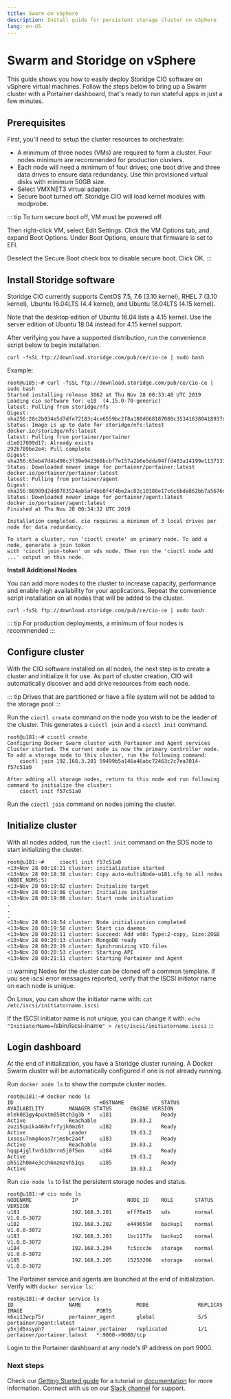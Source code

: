 ```yaml
---
title: Swarm on vSphere
description: Install guide for persistent storage cluster on vSphere
lang: en-US
---
```


# Swarm and Storidge on vSphere

This guide shows you how to easily deploy Storidge CIO software on vSphere virtual machines. Follow the steps below to bring up a Swarm cluster with a Portainer dashboard, that's ready to run stateful apps in just a few minutes.

## Prerequisites

First, you'll need to setup the cluster resources to orchestrate:
- A minimum of three nodes (VMs) are required to form a cluster. Four nodes minimum are recommended for production clusters.
- Each node will need a minimum of four drives; one boot drive and three data drives to ensure data redundancy. Use thin provisioned virtual disks with minimum 50GB size.
- Select VMXNET3 virtual adapter.
- Secure boot turned off. Storidge CIO will load kernel modules with modprobe.

::: tip
To turn secure boot off, VM must be powered off.

Then right-click VM, select Edit Settings. Click the VM Options tab, and expand Boot Options. Under Boot Options, ensure that firmware is set to EFI.

Deselect the Secure Boot check box to disable secure boot. Click OK.
:::

## Install Storidge software

Storidge CIO currently supports CentOS 7.5, 7.6 (3.10 kernel), RHEL 7 (3.10 kernel), Ubuntu 16.04LTS (4.4 kernel), and Ubuntu 18.04LTS (4.15 kernel).

Note that the desktop edition of Ubuntu 16.04 lists a 4.15 kernel. Use the server edition of Ubuntu 18.04 instead for 4.15 kernel support.  

After verifying you have a supported distribution, run the convenience script below to begin installation.

`curl -fsSL ftp://download.storidge.com/pub/ce/cio-ce | sudo bash`

Example:
```
root@u185:~# curl -fsSL ftp://download.storidge.com/pub/ce/cio-ce | sudo bash
Started installing release 3062 at Thu Nov 28 00:33:48 UTC 2019
Loading cio software for: u18  (4.15.0-70-generic)
latest: Pulling from storidge/nfs
Digest: sha256:28c2b034e5d7dfe72183c4ce6559bc2f8a188d668187080c353416380418937d
Status: Image is up to date for storidge/nfs:latest
docker.io/storidge/nfs:latest
latest: Pulling from portainer/portainer
d1e017099d17: Already exists
292b789be2e4: Pull complete
Digest: sha256:63eb47d4b408c3f39e942368bcbf7e157a2b6e5dda94ffd403a14199e1137133
Status: Downloaded newer image for portainer/portainer:latest
docker.io/portainer/portainer:latest
latest: Pulling from portainer/agent
Digest: sha256:88989d2dd0783524ab5af4bb8f4f4be2ac82c10188e17c6c6bda862bb7a5676d
Status: Downloaded newer image for portainer/agent:latest
docker.io/portainer/agent:latest
Finished at Thu Nov 28 00:34:32 UTC 2019

Installation completed. cio requires a minimum of 3 local drives per node for data redundancy.

To start a cluster, run 'cioctl create' on primary node. To add a node, generate a join token
with 'cioctl join-token' on sds node. Then run the 'cioctl node add ...' output on this node.
```

**Install Additional Nodes**

You can add more nodes to the cluster to increase capacity, performance and enable high availability for your applications. Repeat the convenience script installation on all nodes that will be added to the cluster.

`curl -fsSL ftp://download.storidge.com/pub/ce/cio-ce | sudo bash`

::: tip
For production deployments, a minimum of four nodes is recommended
:::

## Configure cluster

With the CIO software installed on all nodes, the next step is to create a cluster and initialize it for use. As part of cluster creation, CIO will automatically discover and add drive resources from each node.

::: tip
Drives that are partitioned or have a file system will not be added to the storage pool
:::

Run the `cioctl create` command on the node you wish to be the leader of the cluster. This generates a `cioctl join` and a `cioctl init` command.

```
root@u181:~# cioctl create
Configuring Docker Swarm cluster with Portainer and Agent services
Cluster started. The current node is now the primary controller node. To add a storage node to this cluster, run the following command:
    cioctl join 192.168.3.201 59499b5a146a46abc72463c2c7ea7014-f57c51a0

After adding all storage nodes, return to this node and run following command to initialize the cluster:
    cioctl init f57c51a0
```

Run the `cioctl join` command on nodes joining the cluster.

## Initialize cluster

With all nodes added, run the `cioctl init` command on the SDS node to start initializing the cluster.

```
root@u181:~#     cioctl init f57c51a0
<13>Nov 28 00:18:21 cluster: initialization started
<13>Nov 28 00:18:38 cluster: Copy auto-multiNode-u181.cfg to all nodes (NODE_NUMS:5)
<13>Nov 28 00:19:02 cluster: Initialize target
<13>Nov 28 00:19:08 cluster: Initialize initiator
<13>Nov 28 00:19:08 cluster: Start node initialization
.
.
.
<13>Nov 28 00:19:54 cluster: Node initialization completed
<13>Nov 28 00:19:58 cluster: Start cio daemon
<13>Nov 28 00:20:11 cluster: Succeed: Add vd0: Type:2-copy, Size:20GB
<13>Nov 28 00:20:13 cluster: MongoDB ready
<13>Nov 28 00:20:19 cluster: Synchronizing VID files
<13>Nov 28 00:20:53 cluster: Starting API
<13>Nov 28 00:21:11 cluster: Starting Portainer and Agent
```

::: warning
Nodes for the cluster can be cloned off a common template. If you see iscsi error messages reported, verify that the ISCSI initiator name on each node is unique.

On Linux, you can show the initiator name with:  `cat /etc/iscsi/initiatorname.iscsi`

If the ISCSI initiator name is not unique, you can change it with:  `echo "InitiatorName=`/sbin/iscsi-iname`" > /etc/iscsi/initiatorname.iscsi`
:::

## Login dashboard

At the end of initialization, you have a Storidge cluster running. A Docker Swarm cluster will be automatically configured if one is not already
running.

Run `docker node ls` to show the compute cluster nodes.
```
root@u181:~# docker node ls
ID                            HOSTNAME            STATUS              AVAILABILITY        MANAGER STATUS      ENGINE VERSION
mlek083gy4puktm858tch3g3b *   u181                Ready               Active              Reachable           19.03.2
zuzi5quika460xfrfyjk0mz6t     u182                Ready               Active              Leader              19.03.2
ixsosu7nmg4oos7rjmsbc2a4f     u183                Ready               Active              Reachable           19.03.2
hqqp4jglfvn51dbrrm5j8f5en     u184                Ready               Active                                  19.03.2
ph5i2h0m4e3cch6mzmzvh51qs     u185                Ready               Active                                  19.03.2
```

Run `cio node ls` to list the persistent storage nodes and status.
```
root@u181:~# cio node ls
NODENAME             IP                NODE_ID    ROLE       STATUS      VERSION
u181                 192.168.3.201     eff76e15   sds        normal      V1.0.0-3072
u182                 192.168.3.202     e449659d   backup1    normal      V1.0.0-3072
u183                 192.168.3.203     1bc1177a   backup2    normal      V1.0.0-3072
u184                 192.168.3.204     fc5ccc3e   storage    normal      V1.0.0-3072
u185                 192.168.3.205     15253286   storage    normal      V1.0.0-3072
```

The Portainer service and agents are launched at the end of initialization. Verify with `docker service ls`:
```
root@u181:~# docker service ls
ID                  NAME                  MODE                REPLICAS            IMAGE                        PORTS
k6xi13wcp75r        portainer_agent       global              5/5                 portainer/agent:latest
y5xjd5xsyph7        portainer_portainer   replicated          1/1                 portainer/portainer:latest   *:9000->9000/tcp
```

Login to the Portainer dashboard at any node's IP address on port 9000.

<h3>Next steps</h3>

Check our [Getting Started guide](https://guide.storidge.com/) for a tutorial or [documentation](https://docs.storidge.com/) for more information. Connect with us on our [Slack channel](http://storidge.com/join-cio-slack/) for support.
